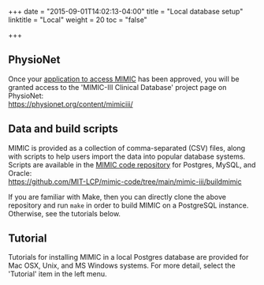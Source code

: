 +++
date = "2015-09-01T14:02:13-04:00"
title = "Local database setup"
linktitle = "Local"
weight = 20
toc = "false"

+++

## PhysioNet  

Once your [application to access MIMIC](/docs/gettingstarted/) has been approved, you will be granted access to the 'MIMIC-III Clinical Database' project page on PhysioNet:  
https://physionet.org/content/mimiciii/

## Data and build scripts

MIMIC is provided as a collection of comma-separated (CSV) files, along with scripts to help users import the data into popular database systems. Scripts are available in the [MIMIC code repository](https://github.com/MIT-LCP/mimic-code) for Postgres, MySQL, and Oracle:  
https://github.com/MIT-LCP/mimic-code/tree/main/mimic-iii/buildmimic

If you are familiar with Make, then you can directly clone the above repository and run `make` in order to build MIMIC on a PostgreSQL instance. Otherwise, see the tutorials below.

## Tutorial  

Tutorials for installing MIMIC in a local Postgres database are provided for Mac OSX, Unix, and MS Windows systems. For more detail, select the 'Tutorial' item in the left menu.

